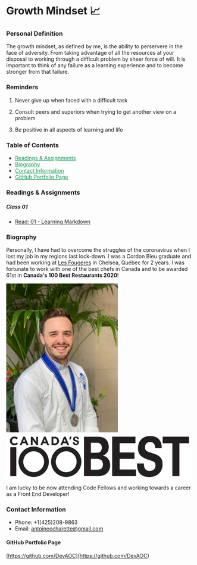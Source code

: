 # Growth Mindset 📈

### Personal Definition

The growth mindset, as defined by me, is the ability to perservere in the face of adversity. From taking advantage of all the resources at your disposal to working through a difficult problem by sheer force of will. It is important to think of any failure as a learning experience and to become stronger from that failure.

### Reminders

1. Never give up when faced with a difficult task

2. Consult peers and superiors when trying to get another view on a problem

3. Be positive in all aspects of learning and life

### Table of Contents

- <a style="color: #159957;" href="#Readings-&-Assignments">Readings & Assignments</a>
- <a style="color: #159957;" href="#Biography">Biography</a>
- <a style="color: #159957;" href="#Contact-Information">Contact Information</a>
- <a style="color: #159957;" href="#GitHub-Portfolio-Page">GitHub Portfolio Page</a>

### <b id="Readings-&-Assignments">Readings & Assignments</b>

##### Class 01

- [Read: 01 - Learning Markdown](reading-01.md)

### <b id="Biography">Biography</b>

Personally, I have had to overcome the struggles of the coronavirus when I lost my job in my regions last lock-down. I was a Cordon Bleu graduate and had been working at [Les Fougeres](https://www.fougeres.com/) in Chelsea, Québec for 2 years. I was fortunate to work with one of the best chefs in Canada and to be awarded 61st in **Canada's 100 Best Restaurants 2020**! 
  
  <img src="Cordon-Bleu-Grad.jpeg" alt="drawing" width="300"/> <img src="CB100_logo-retina.jpeg" alt="drawing" align="top" width="500"/>

I am lucky to be now attending Code Fellows and working towards a career as a Front End Developer!

### <b id="Contact-Information">Contact Information</b>

- Phone: +1(425)208-9863
- Email: antoineocharette@gmail.com

#### <b id="GitHub-Portfolio-Page">GitHub Portfolio Page</b>

[https://github.com/DevAOC](https://github.com/DevAOC)
